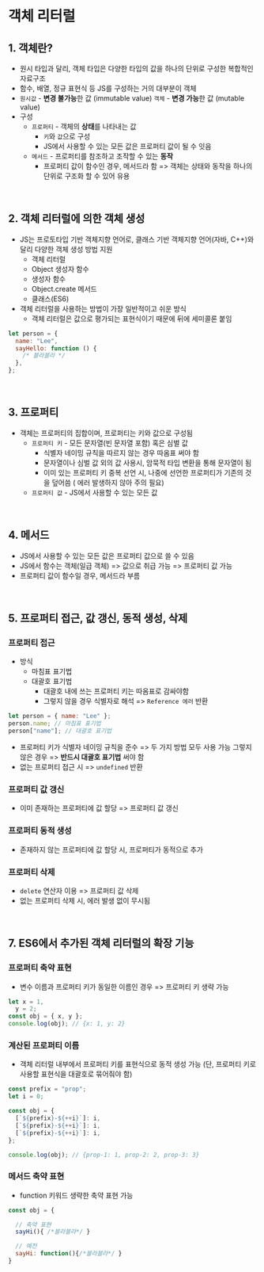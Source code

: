 # 객체 리터럴

## 1. 객체란?

- 원시 타입과 달리, 객체 타입은 다양한 타입의 값을 하나의 단위로 구성한 복합적인 자료구조
- 함수, 배열, 정규 표현식 등 JS를 구성하는 거의 대부분이 객체
- `원시값` - **변경 불가능**한 값 (immutable value)
  `객체` - **변경 가능**한 값 (mutable value)
- 구성
  - `프로퍼티` - 객체의 **상태**를 나타내는 값
    - `키`와 `값`으로 구성
    - JS에서 사용할 수 있는 모든 값은 프로퍼티 값이 될 수 잇음
  - `메서드` - 프로퍼티를 참조하고 조작할 수 있는 **동작**
    - 프로퍼티 값이 함수인 경우, 메서드라 함
  => 객체는 상태와 동작을 하나의 단위로 구조화 할 수 있어 유용

</br>

## 2. 객체 리터럴에 의한 객체 생성

- JS는 프로토타입 기반 객체지향 언어로, 클래스 기반 객체지향 언어(자바, C++)와 달리 다양한 객체 생성 방법 지원
  - 객체 리터럴
  - Object 생성자 함수
  - 생성자 함수
  - Object.create 메서드
  - 클래스(ES6)
- 객체 리터럴을 사용하는 방법이 가장 일반적이고 쉬운 방식
  - 객체 리터럴은 값으로 평가되는 표현식이기 때문에 뒤에 세미콜론 붙임

```js
let person = {
  name: "Lee",
  sayHello: function () {
    /* 블라블라 */
  },
};
```

</br>

## 3. 프로퍼티

- 객체는 프로퍼티의 집합이며, 프로퍼티는 키와 값으로 구성됨
  - `프로퍼티 키` - 모든 문자열(빈 문자열 포함) 혹은 심벌 값
    - 식별자 네이밍 규칙을 따르지 않는 경우 따옴표 써야 함
    - 문자열이나 심벌 값 외의 값 사용시, 암묵적 타입 변환을 통해 문자열이 됨
    - 이미 있는 프로퍼티 키 중복 선언 시, 나중에 선언한 프로퍼티가 기존의 것을 덮어씀 ( 에러 발생하지 않아 주의 필요)
  - `프로퍼티 값` - JS에서 사용할 수 있는 모든 값

</br>

## 4. 메서드

- JS에서 사용할 수 있는 모든 값은 프로퍼티 값으로 쓸 수 있음
- JS에서 함수는 객체(일급 객체) => 값으로 취급 가능 => 프로퍼티 값 가능
- 프로퍼티 값이 함수일 경우, 메서드라 부름

</br>

## 5. 프로퍼티 접근, 값 갱신, 동적 생성, 삭제

### 프로퍼티 접근

- 방식
  - 마침표 표기법
  - 대괄호 표기법
    - 대괄호 내에 쓰는 프로퍼티 키는 따옴표로 감싸야함
    - 그렇지 않을 경우 식별자로 해석 => `Reference 에러` 반환

```js
let person = { name: "Lee" };
person.name; // 마침표 표기법
person["name"]; // 대괄호 표기법
```

- 프로퍼티 키가 식별자 네이밍 규칙을 준수 => 두 가지 방법 모두 사용 가능
  그렇지 않은 경우 => **반드시 대괄호 표기법** 써야 함
- 없는 프로퍼티 접근 시 => `undefined` 반환

### 프로퍼티 값 갱신

- 이미 존재하는 프로퍼티에 값 할당 => 프로퍼티 값 갱신

### 프로퍼티 동적 생성

- 존재하지 않는 프로퍼티에 값 할당 시, 프로퍼티가 동적으로 추가

### 프로퍼티 삭제

- `delete` 연산자 이용 => 프로퍼티 값 삭제
- 없는 프로퍼티 삭제 시, 에러 발생 없이 무시됨

</br>

## 7. ES6에서 추가된 객체 리터럴의 확장 기능

### 프로퍼티 축약 표현

- 변수 이름과 프로퍼티 키가 동일한 이름인 경우 => 프로퍼티 키 생략 가능

```js
let x = 1,
  y = 2;
const obj = { x, y };
console.log(obj); // {x: 1, y: 2}
```

### 계산된 프로퍼티 이름

- 객체 리터럴 내부에서 프로퍼티 키를 표현식으로 동적 생성 가능
  (단, 프로퍼티 키로 사용할 표현식을 대괄호로 묶어줘야 함)

```js
const prefix = "prop";
let i = 0;

const obj = {
  [`${prefix}-${++i}`]: i,
  [`${prefix}-${++i}`]: i,
  [`${prefix}-${++i}`]: i,
};

console.log(obj); // {prop-1: 1, prop-2: 2, prop-3: 3}
```

### 메서드 축약 표현

- function 키워드 생략한 축약 표현 가능

```js
const obj = {

  // 축약 표현
  sayHi(){ /*블라블라*/ }

  // 예전
  sayHi: function(){/*블라블라*/ }
}
```
